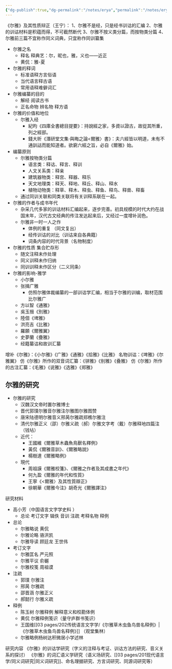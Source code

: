```yaml
---
{"dg-publish":true,"dg-permalink":"/notes/erya","permalink":"/notes/erya/","created":"2024-11-30T20:44:25.445+08:00","updated":"2025-03-02T19:04:37.125+08:00"}
---
```


《尔雅》及其性质辩正（王宁）：
1、尔雅不是经，只是经书训诂的汇编
2、尔雅的训诂材料是积蕴而得，不可截然断代
3、尔雅不按义类分篇，而按物类分篇
4、尔雅前三篇不宜称作同义词典，只宜称作同训纂集 

- 尔雅之名
	- 释名 释典艺：尔，昵也，雅，义也——近正
	- 黄侃：雅-夏
- 尔雅的释词
	- 标准语释方言俗语
	- 当代语言释古语
	- 常用语释难僻词汇
- 尔雅编纂的目的
	- 解经 阅读古书
	- 正名命物 辨名物 释方语
- 尔雅的价值和地位
	- 尔雅入经
		- 紀昀《四庫全書總目提要》：持說經之家，多資以證古，故從其所重，列之經部。
		- 錢大昕《潛研堂文集·與晦之論<爾雅〉書》：夫六經皆以明道，未有不通訓詁而能知道者。欲窮六經之旨，必自《爾雅》始。
- 编纂原则
	- 尔雅按物类分篇
		- 语言类：释诂、释言、释训
		- 人文关系类：释亲
		- 建筑器物类：释宫、释器、释乐
		- 天文地理类：释天、释地、释丘、释山、释水
		- 植物动物类：释草、释木、释虫、释鱼、释鸟、释兽、释畜
	- 通过同训关联和同类关联将有关训释系联在一起。
- 尔雅的作者与成书年代
	- 杂采几代多家的训诂材料汇编起来，逐步完善。初具规模的时代大约在战国末年，汉代古文经典的传注发达起来后，又经过一度增补润色。
	- 尔雅非一时一人之作
		- 体例的重复 （同文复出）
		- 经传训诂的对比（训诂来自各典籍）
		- 词条内容的时代背景（名物制度）
- 尔雅的性质 集合贮存形
	- 随文注释未作处理
	- 同义训释未作归纳
	- 同训训释未作区分（二义同条）
- 尔雅的影响-雅学
	- 小尔雅
	- 张揖广雅
		- 仿照尔雅体裁编纂的一部训诂学汇编，相当于尔雅的训编，取材范围比尔雅广
	- 方以智《通雅》
	- 吳玉搢《別雅》
	- 陸佃《埤雅》
	- 洪亮吉《比雅》
	- 羅願《爾雅翼》
	- 史夢蘭《疊雅》
	- 经籍纂诂和故训汇纂

增补《尔雅》：《小尔雅》《广雅》《通雅》《拾雅》《比雅》
名物训诂：《埤雅》《尔雅翼》
仿《尔雅》所作的双音词汇纂：《骈雅》《别雅》《叠雅》
仿《尔雅》所作的古注汇纂：《毛雅》《说雅》《选雅》《郑雅》

## 尔雅的研究
- 尔雅的研究
	- 汉魏汉文帝时置尔雅博士
	- 晋代郭璞尔雅音尔雅注尔雅图尔雅图赞
	- 唐宋陆德明尔雅音义邢昺尔雅疏郑樵尔雅注
	- 清代尔雅正义（邵）尔雅义疏（郝）尔雅文字考（戴）尔雅释地四篇注（钱坫）
	- 近代：
		- 王國維《爾雅草木蟲魚鳥獸名釋例》
		- 黃侃《爾雅音訓》、《爾雅略說》
		- 楊樹達《爾雅略例》
	- 現代
		- 周祖謨《爾雅校箋》、《爾雅之作者及其成書之年代》
		- 何九盈《爾雅的年代和性質》
		- 王寧《<爾雅〉及其性質辯正》
		- 徐朝華《爾雅今注》胡奇光《爾雅譯注》

研究材料
- 高小芳（中国语言文字学史料 ）
	- 总论 考订文字 辑佚 音训 注疏 考释名物 释例
- 总论
	- 尔雅略说 黄侃
	- 尔雅论略 骆洪凯
	- 尔雅导读 顾廷龙 王世伟
- 考订文字
	- 尔雅匡名 严元照
	- 尔雅平议 俞樾
	- 尔雅校笺 周祖谟
- 注疏
	- 郭璞 尔雅注
	- 邢昺 尔雅疏
	- 邵晋涵 尔雅正义
	- 郝懿行 尔雅义疏
- 释例
	- 陈玉树 尔雅释例 解释意义和校勘体例
	- 黄侃 尔雅释例笺识（量守庐群书笺识）
	- 王国维[[03 pages/202传统语言文字学/《尔雅草木虫鱼鸟兽名释例》\|《尔雅草木虫鱼鸟兽名释例》]] （观堂集林）
	- 尔雅略例杨树达积微居小学述林


研究内容
《尔雅》的训诂学研究（字义的注释与考证、训诂方法的研究、音义关系的探讨）
《尔雅》的词汇语义学研究（语义场研究、[[03 pages/201现代语言学/同义词研究\|同义词研究]]、命名理据研究、方言词研究、同源词研究等）
